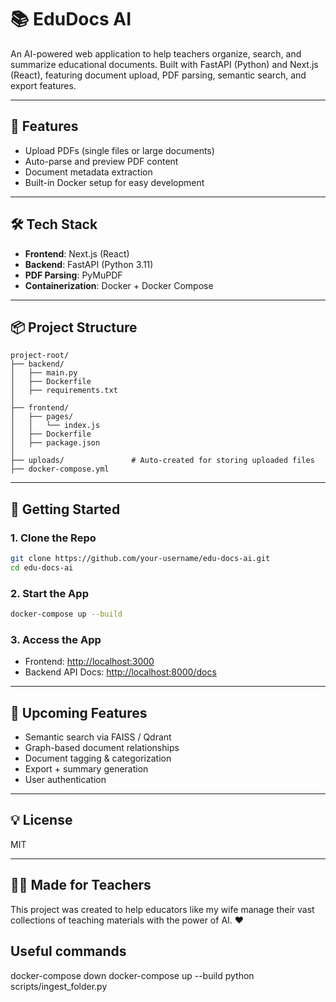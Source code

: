 # 📚 EduDocs AI

An AI-powered web application to help teachers organize, search, and summarize educational documents. Built with FastAPI (Python) and Next.js (React), featuring document upload, PDF parsing, semantic search, and export features.

---

## 🚀 Features
- Upload PDFs (single files or large documents)
- Auto-parse and preview PDF content
- Document metadata extraction
- Built-in Docker setup for easy development

---

## 🛠️ Tech Stack
- **Frontend**: Next.js (React)
- **Backend**: FastAPI (Python 3.11)
- **PDF Parsing**: PyMuPDF
- **Containerization**: Docker + Docker Compose

---

## 📦 Project Structure
```
project-root/
├── backend/
│   ├── main.py
│   ├── Dockerfile
│   ├── requirements.txt
│
├── frontend/
│   ├── pages/
│   │   └── index.js
│   ├── Dockerfile
│   ├── package.json
│
├── uploads/               # Auto-created for storing uploaded files
├── docker-compose.yml
```

---

## 🧪 Getting Started

### 1. Clone the Repo
```bash
git clone https://github.com/your-username/edu-docs-ai.git
cd edu-docs-ai
```

### 2. Start the App
```bash
docker-compose up --build
```

### 3. Access the App
- Frontend: [http://localhost:3000](http://localhost:3000)
- Backend API Docs: [http://localhost:8000/docs](http://localhost:8000/docs)

---

## 🧩 Upcoming Features
- Semantic search via FAISS / Qdrant
- Graph-based document relationships
- Document tagging & categorization
- Export + summary generation
- User authentication

---

## 💡 License
MIT

---

## 🙋‍♀️ Made for Teachers
This project was created to help educators like my wife manage their vast collections of teaching materials with the power of AI. ❤️

## Useful commands
docker-compose down
docker-compose up --build
python scripts/ingest_folder.py